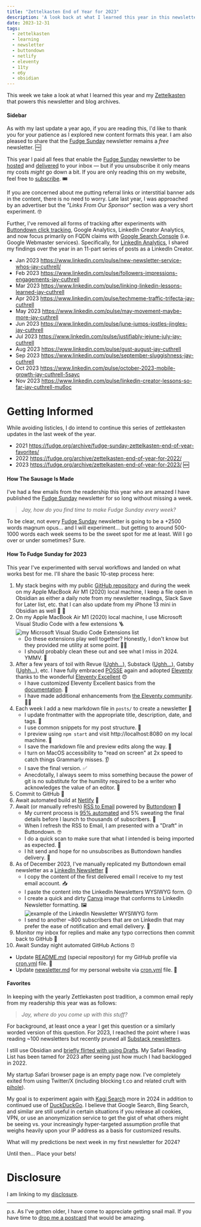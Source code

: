 ```yaml
---
title: "Zettelkasten End of Year for 2023"
description: 'A look back at what I learned this year in this newsletter'
date: 2023-12-31 
tags:
  - zettelkasten
  - learning
  - newsletter
  - buttondown
  - netlify
  - eleventy
  - 11ty
  - e6y
  - obsidian
---
```


This week we take a look at what I learned this year and my [Zettelkasten](https://en.wikipedia.org/wiki/Zettelkasten) that powers this newsletter and blog archives.

#### Sidebar

As with my last update a year ago, if you are reading this, I'd like to thank you for your patience as I explored new content formats this year. I am also pleased to share that the [Fudge Sunday](/) newsletter remains a *free* newsletter. 🆓

This year I paid all fees that enable the [Fudge Sunday](/) newsletter to be [hosted](https://www.netlify.com/pricing/) and [delivered](https://buttondown.email/pricing) to your inbox — but if you unsubscribe it only means my costs *might* go down a bit. If you are only reading this on my website, feel free to [subscribe](https://buttondown.email/jaycuthrell). 🎟️

If you are concerned about me putting referral links or interstitial banner ads in the content, there is no need to worry. Late last year, I was approached by an advertiser but the *"Links From Our Sponsor"* section was a very short experiment. 🤓

Further, I've removed all forms of tracking after experiments with [Buttondown click tracking](https://docs.buttondown.email/odds-and-ends/privacy-and-security), Google Analytics, LinkedIn Creator Analytics, and now focus primarily on FQDN claims with [Google Search Console](https://search.google.com/search-console?resource_id=https://fudge.org/) (i.e. Google Webmaster services). Specifically, for [LinkedIn Analytics](https://www.linkedin.com/help/linkedin/answer/a597877?hcppcid=search), I shared my findings over the year in an 11-part series of posts as a LinkedIn Creator.

- Jan 2023 https://www.linkedin.com/pulse/new-newsletter-service-whos-jay-cuthrell/
- Feb 2023 https://www.linkedin.com/pulse/followers-impressions-engagements-jay-cuthrell
- Mar 2023 https://www.linkedin.com/pulse/linking-linkedin-lessons-learned-jay-cuthrell
- Apr 2023 https://www.linkedin.com/pulse/techmeme-traffic-trifecta-jay-cuthrell
- May 2023 https://www.linkedin.com/pulse/may-movement-maybe-more-jay-cuthrell
- Jun 2023 https://www.linkedin.com/pulse/june-jumps-jostles-jingles-jay-cuthrell
- Jul 2023 https://www.linkedin.com/pulse/justifiably-jejune-july-jay-cuthrell
- Aug 2023 https://www.linkedin.com/pulse/gust-august-jay-cuthrell
- Sep 2023 https://www.linkedin.com/pulse/september-sluggishness-jay-cuthrell
- Oct 2023 https://www.linkedin.com/pulse/october-2023-mobile-growth-jay-cuthrell-5sayc
- Nov 2023 https://www.linkedin.com/pulse/linkedin-creator-lessons-so-far-jay-cuthrell-mu6oc

# Getting Informed

While avoiding listicles, I do intend to continue this series of zettlekasten updates in the last week of the year.

- 2021 https://fudge.org/archive/fudge-sunday-zettelkasten-end-of-year-favorites/
- 2022 https://fudge.org/archive/zettelkasten-end-of-year-for-2022/
- 2023 https://fudge.org/archive/zettelkasten-end-of-year-for-2023/ 🆕

#### How The Sausage Is Made

I've had a few emails from the readership this year who are amazed I have published the [Fudge Sunday](/) newsletter for so long without missing a week.

> *Jay, how do you find time to make Fudge Sunday every week?*

To be clear, not every [Fudge Sunday](/) newsletter is going to be a +2500 words magnum opus... and I will experiment... but getting to around 500-1000 words each week seems to be the sweet spot for me at least. Will I go over or under sometimes? Sure.

#### How To Fudge Sunday for 2023

This year I've experimented with serval workflows and landed on what works best for me. I'll share the basic 10-step process here:

1. My stack begins with my public [GitHub repository](https://github.com/JayCuthrell/fudge-org-eleventy-excellent) and during the week on my Apple MacBook Air M1 (2020) local machine, I keep a file open in Obsidian as either a daily note from my newsletter readings, Slack Save for Later list, etc. that I can also update from my iPhone 13 mini in Obsidian as well 🔖 📖
2. On my Apple MacBook Air M1 (2020) local machine, I use Microsoft Visual Studio Code with a few extensions 🪜 ![my Microsoft Visual Studio Code Extensions list](/assets/images/screenshots/2023-12-31-15-21-19.png)
    - Do these extensions play well together? Honestly, I don't know but they provided me utility at some point. 🤷‍♂️
    - I should probably clean these out and see what I miss in 2024. YMMV. 🧹
3. After a few years of toil with Revue ([Ughh...](https://www.techmeme.com/221214/p28#a221214p28)), Substack ([Ughh...](https://cuthrell.com/@jay/111620668522681215)), Gatsby ([Ughh...](https://www.gatsbyjs.com/blog/gatsby-is-joining-netlify/)), etc. I have fully embraced [POSSE](/topics/posse) again and adopted [Eleventy](https://www.11ty.dev) thanks to the wonderful [Eleventy Excellent](https://github.com/madrilene/eleventy-excellent) 😍
    - I have customized Eleventy Excellent basics from the [documentation](https://eleventy-excellent.netlify.app). 🥰
    - I have made additional enhancements from [the Eleventy community](https://11tybundle.dev). 🏋️‍♀️
4. Each week I add a new markdown file in ```posts/``` to create a newsletter 📝
   - I update frontmatter with the appropriate title, description, date, and tags. 📝
   - I use common snippets for my post structure. 📝
   - I preview using `npm start` and visit http://localhost:8080 on my local machine. 👀
   - I save the markdown file and preview edits along the way. 💾
   - I turn on MacOS accessibility to "read on screen" at 2x speed to catch things Grammarly misses. 👂
   - I save the final version. ✅
   - Anecdotally, I always seem to miss something because the power of git is no substitute for the humility required to be a writer who acknowledges the value of an editor. 😬
5. Commit to GitHub 🎉
6. Await automated build at [Netlify](https://app.netlify.com/sites/fudge-org-eleventy-excellent/deploys) 🤖
7. Await (or manually refresh) [RSS to Email](https://docs.buttondown.email/advanced-features/rss-to-email) powered by [Buttondown](https://docs.buttondown.email) 🤖
   - My current process is [95% automated](https://docs.buttondown.email/advanced-features/automations) and 5% sweating the final details before I launch to thousands of subscribers. 🤔
   - When I refresh the RSS to Email, I am presented with a "Draft" in Buttondown. 🤓
   - I do a quick scan to make sure that what I intended is being imported as expected. 🧐
   - I hit send and hope for no unsubscribes as Buttondown handles delivery. 🤣
8. As of December 2023, I've manually replicated my Buttondown email newsletter as a [LinkedIn Newsletter](https://www.linkedin.com/newsletters/fudge-sunday-monthly-weekly-6941445840536313856/) 🔁
   - I copy the content of the first delivered email I receive to my test email account. 📥
   - I paste the content into the LinkedIn Newsletters WYSIWYG form. 😕
   - I create a quick and dirty [Canva](https://www.canva.com) image that conforms to LinkedIn Newsletter formatting. 🖼️ ![example of the LinkedIn Newsletter WYSIWYG form](/assets/images/screenshots/2023-12-31-16-12-56.png)
   - I send to another ~800 subscribers that are on LinkedIn that may prefer the ease of notification and email delivery. 🚚
9.  Monitor my inbox for replies and make any typo corrections then commit back to GitHub 📝
10. Await Sunday night automated GitHub Actions ⏰
   - Update [README.md](https://github.com/jaycuthrell) (special repository) for my GitHub profile via [cron.yml](https://github.com/JayCuthrell/JayCuthrell/blob/master/.github/workflows/cron.yml) file. 🤖
   - Update [newsletter.md](https://jaycuthrell.com/newsletter/) for my personal website via [cron.yml](https://github.com/JayCuthrell/jaycuthrell.com/blob/gh-pages/.github/workflows/cron.yml) file. 🤖

#### Favorites

In keeping with the yearly Zettlekasten post tradition, a common email reply from my readership this year was as follows:

> *Jay, where do you come up with this stuff?*

For background, at least once a year I get this question or a similarly worded version of this question. For 2023, I reached the point where I was reading ~100 newsletters but recently pruned all [Substack newsletters](https://cuthrell.com/@jay/111621300275593638).

I still use Obsidian and [briefly flirted with using Drafts](https://fudge.org/archive/plugins-patterns-and-potpourri/). My Safari Reading List has been tamed for 2023 after seeing just how much I had backlogged in 2022.

My startup Safari browser page is an empty page now. I've completely exited from using Twitter/X (including blocking t.co and related cruft with [pihole](https://github.com/JackCuthbert/pihole-twitter/blob/main/pihole-twitter.txt)).

My goal is to experiment again with [Kagi Search](https://kagi.com/search?q=jay+cuthrell) more in 2024 in addition to continued use of [DuckDuckGo](https://duckduckgo.com/?q=jay+cuthrell). I believe that Google Search, Bing Search, and similar are still useful in certain situations if you release all cookies, VPN, or use an anonymization service to get the gist of what others might be seeing vs. your increasingly hyper-targeted assumption profile that weighs heavily upon your IP address as a basis for customized results.

What will my predictions be next week in my first newsletter for 2024?

Until then... Place your bets!

# Disclosure

I am linking to my [disclosure](https://jaycuthrell.com/disclosure/).

***

p.s. As I've gotten older, I have come to appreciate getting snail mail. If you have time to [drop me a postcard](https://jaycuthrell.com/contact) that would be amazing.
